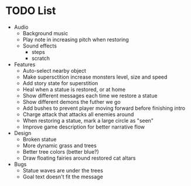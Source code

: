 # TODO List

- Audio
  - Background music
  - Play note in increasing pitch when restoring
  - Sound effects
    - steps
    - scratch
- Features
  - Auto-select nearby object
  - Make supersctition increase monsters level, size and speed
  - Add story state for superstition
  - Heal when a statue is restored, or at home
  - Show different messages each time we restore a statue
  - Show different demons the futher we go
  - Add bushes to prevent player moving forward before finishing intro
  - Charge attack that attacks all enemies around
  - When restoring a statue, mark a large circle as "seen"
  - Improve game description for better narrative flow
- Design
  - Broken statue
  - More dynamic grass and trees
  - Better tree colors (better blue?)
  - Draw floating fairies around restored cat altars
- Bugs
  - Statue waves are under the trees
  - Goal text doesn't fit the message
